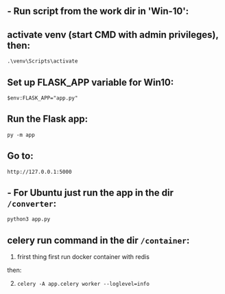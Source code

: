 ## - Run script from the work dir in 'Win-10':
## activate venv (start CMD with admin privileges), then:
`.\venv\Scripts\activate`

## Set up FLASK_APP variable for Win10:

`$env:FLASK_APP="app.py"`

## Run the Flask app:

`py -m app`

## Go to:

`http://127.0.0.1:5000`

## - For Ubuntu just run the app in the dir `/converter`:

`python3 app.py`

## celery run command in the dir `/container`:

1) frirst thing first run docker container with redis

then:

2) `celery -A app.celery worker --loglevel=info`
